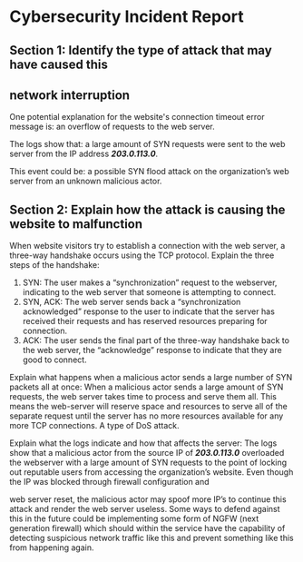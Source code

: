 # Cybersecurity Incident Report

## Section 1: Identify the type of attack that may have caused this

## network interruption

One potential explanation for the website's connection timeout error message is: an
overflow of requests to the web server.

The logs show that: a large amount of SYN requests were sent to the web server from the
IP address __*203.0.113.0*__.

This event could be: a possible SYN flood attack on the organization’s web server from an
unknown malicious actor.

## Section 2: Explain how the attack is causing the website to malfunction

When website visitors try to establish a connection with the web server, a three-way
handshake occurs using the TCP protocol. Explain the three steps of the handshake:

1. SYN: The user makes a “synchronization” request to the webserver, indicating to the
    web server that someone is attempting to connect.
2. SYN, ACK: The web server sends back a “synchronization acknowledged” response to the
user to indicate that the server has received their requests and has reserved resources
preparing for connection.
3. ACK: The user sends the final part of the three-way handshake back to the web
server, the “acknowledge” response to indicate that they are good to connect.

Explain what happens when a malicious actor sends a large number of SYN packets all at
once: When a malicious actor sends a large amount of SYN requests, the web server takes
time to process and serve them all. This means the web-server will reserve space and
resources to serve all of the separate request until the server has no more resources
available for any more TCP connections. A type of DoS attack.

Explain what the logs indicate and how that affects the server: The logs show that a
malicious actor from the source IP of __*203.0.113.0*__ overloaded the webserver with a large
amount of SYN requests to the point of locking out reputable users from accessing the
organization’s website. Even though the IP was blocked through firewall configuration and


web server reset, the malicious actor may spoof more IP’s to continue this attack and
render the web server useless. Some ways to defend against this in the future could be
implementing some form of NGFW (next generation firewall) which should within the
service have the capability of detecting suspicious network traffic like this and prevent something like this from happening again.


